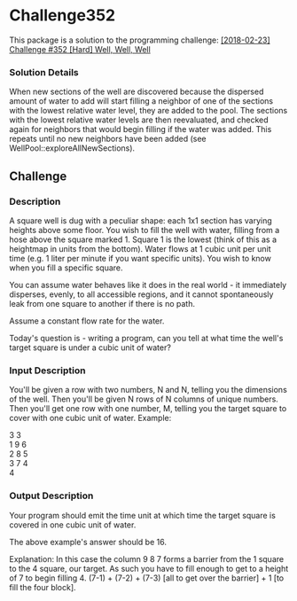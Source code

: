 # Challenge352
This package is a solution to the programming challenge:
[\[2018-02-23\] Challenge #352 \[Hard\] Well, Well, Well](https://www.reddit.com/r/dailyprogrammer/comments/7zriir/20180223_challenge_352_hard_well_well_well/)

### Solution Details
When new sections of the well are discovered because the dispersed amount of water to add will start filling a neighbor of one of the sections with the lowest relative water level, they are added to the pool. The sections with the lowest relative water levels are then reevaluated, and checked again for neighbors that would begin filling if the water was added. This repeats until no new neighbors have been added (see WellPool::exploreAllNewSections).

## Challenge
### Description
A square well is dug with a peculiar shape: each 1x1 section has varying heights above some floor. You wish to fill the well with water, filling from a hose above the square marked 1. Square 1 is the lowest (think of this as a heightmap in units from the bottom). Water flows at 1 cubic unit per unit time (e.g. 1 liter per minute if you want specific units). You wish to know when you fill a specific square.

You can assume water behaves like it does in the real world - it immediately disperses, evenly, to all accessible regions, and it cannot spontaneously leak from one square to another if there is no path.

Assume a constant flow rate for the water.

Today's question is - writing a program, can you tell at what time the well's target square is under a cubic unit of water?

### Input Description
You'll be given a row with two numbers, N and N, telling you the dimensions of the well. Then you'll be given N rows of N columns of unique numbers. Then you'll get one row with one number, M, telling you the target square to cover with one cubic unit of water. Example:

3 3   
1 9 6   
2 8 5   
3 7 4   
4

### Output Description
Your program should emit the time unit at which time the target square is covered in one cubic unit of water.

The above example's answer should be 16.

Explanation: In this case the column 9 8 7 forms a barrier from the 1 square to the 4 square, our target. As such you have to fill enough to get to a height of 7 to begin filling 4. (7-1) + (7-2) + (7-3) \[all to get over the barrier\] + 1 \[to fill the four block\].